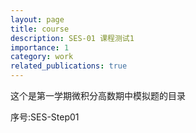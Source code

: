 ```yaml
---
layout: page
title: course
description: SES-01 课程测试1
importance: 1
category: work
related_publications: true
---
```


这个是第一学期微积分高数期中模拟题的目录

序号:SES-Step01
